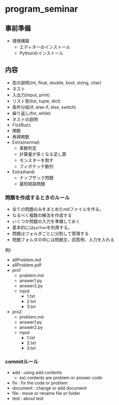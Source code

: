 # program_seminar

## 事前準備
- 環境構築
  - エディターのインストール
  - Pythonのインストール

## 内容
- 型の説明(int, float, double, bool, string, char)
- ネスト
- 入出力(input, print)
- リスト型(list, tuple, dict)
- 条件分岐(if, else-if, else, switch)
- 繰り返し(for, while)
- ネストの説明
- FizzBuzz
- 関数
- 再帰関数
- Extra(normal)
  - 素数判定
  - 計算量が多くなる足し算
  - モンスターを倒す
  - フィボナッチ数列
- Extra(hard)
  - ナップザック問題
  - 最短経路問題


### 問題を作成するときのルール
- 全ての問題のみをまとめたmdファイルを作る。
- なるべく複数の解法を作成する
- いくつか問題の入力を準備しておく
- 基本的には`python`を利用する。
- 問題はフォルダごとに分割して管理する
- 問題フォルダの中には問題文、回答例、入力を入れる

例)
- allProblem.md
- allProblem.pdf
- pro1
  - problem.md
  - answer1.py
  - answer2.py
  - input
    - 1.txt
    - 2.txt
    - 3.txt
- pro2
  - problem.md
  - answer1.py
  - answer2.py
  - input
    - 1.txt
    - 2.txt
    - 3.txt


### commitルール
- add : using add contents
  - ex) contents are problem or answer code
- fix : fix the code or problem
- document : change or add document
- file : move or rename file or folder
- test : about test